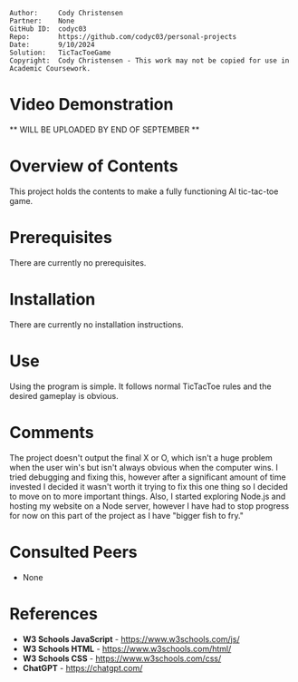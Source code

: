 ```
Author:     Cody Christensen
Partner:    None
GitHub ID:  codyc03
Repo:       https://github.com/codyc03/personal-projects
Date:       9/10/2024
Solution:   TicTacToeGame
Copyright:  Cody Christensen - This work may not be copied for use in Academic Coursework.
```
# Video Demonstration
** WILL BE UPLOADED BY END OF SEPTEMBER **

# Overview of Contents
This project holds the contents to make a fully functioning AI tic-tac-toe game.

# Prerequisites
There are currently no prerequisites.

# Installation
There are currently no installation instructions.

# Use
Using the program is simple. It follows normal TicTacToe rules and the desired gameplay is obvious.

# Comments
The project doesn't output the final X or O, which isn't a huge problem when the user win's but isn't
always obvious when the computer wins. I tried debugging and fixing this, however after a significant
amount of time invested I decided it wasn't worth it trying to fix this one thing so I decided to move
on to more important things. Also, I started exploring Node.js and hosting my website on a Node server,
however I have had to stop progress for now on this part of the project as I have "bigger fish to fry."

# Consulted Peers
* None

# References
* **W3 Schools JavaScript** - https://www.w3schools.com/js/
* **W3 Schools HTML** - https://www.w3schools.com/html/
* **W3 Schools CSS** - https://www.w3schools.com/css/
* **ChatGPT** - https://chatgpt.com/
